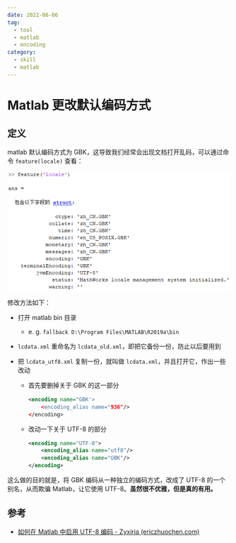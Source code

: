 ```yaml
---
date: 2022-06-06
tag:
  - tool
  - matlab
  - encoding
category:
  - skill
  - matlab
---
```



# Matlab 更改默认编码方式


## 定义

matlab 默认编码方式为 GBK，这导致我们经常会出现文档打开乱码，可以通过命令 `feature(locale)` 查看：

![Pasted image 20210916213726](./assets/Pasted-image-20210916213726.png)

修改方法如下：

- 打开 matlab bin 目录

  - e. g. `fallback D:\Program Files\MATLAB\R2019a\bin`

- `lcdata.xml` 重命名为 `lcdata_old.xml`，即把它备份一份，防止以后要用到

- 把 `lcdata_utf8.xml` 复制一份，就叫做 `lcdata.xml`，并且打开它，作出一些改动

  - 首先要删掉关于 GBK 的这一部分

	```xml
    <encoding name="GBK'>
        <encoding_alias name="936"/>
    </encoding>
    ```

  - 改动一下关于 UTF-8 的部分

	```xml
    <encoding name="UTF-8">
        <encoding_alias name="utf8"/>
        <encoding_alias name="GBK"/> 
    </encoding>
    ```

这么做的目的就是，将 GBK 编码从一种独立的编码方式，改成了 UTF-8 的一个别名，从而欺骗 Matlab，让它使用 UTF-8。**虽然很不优雅，但是真的有用。**


## 参考

- [如何在 Matlab 中启用 UTF-8 编码 - Zyxiria (ericzhuochen.com)](https://blog.ericzhuochen.com/post/matlab-utf8/)
